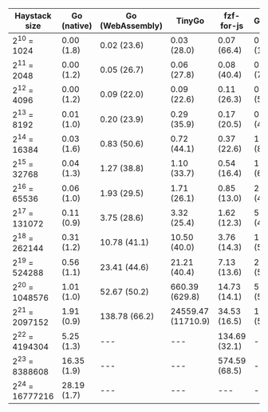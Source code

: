 Haystack size|Go (native)|Go (WebAssembly)|TinyGo|fzf-for-js|GopherJS
---|---|---|---|---|---
2<sup>10</sup> = 1024|0.00 (1.8)|0.02 (23.6)|0.03 (28.0)|0.07 (66.4)|0.10 (100.1)
2<sup>11</sup> = 2048|0.00 (1.2)|0.05 (26.7)|0.06 (27.8)|0.08 (40.4)|0.16 (76.8)
2<sup>12</sup> = 4096|0.00 (1.2)|0.09 (22.0)|0.09 (22.6)|0.11 (26.3)|0.22 (53.7)
2<sup>13</sup> = 8192|0.01 (1.0)|0.20 (23.9)|0.29 (35.9)|0.17 (20.5)|0.39 (47.1)
2<sup>14</sup> = 16384|0.03 (1.6)|0.83 (50.6)|0.72 (44.1)|0.37 (22.6)|1.32 (80.7)
2<sup>15</sup> = 32768|0.04 (1.3)|1.27 (38.8)|1.10 (33.7)|0.54 (16.4)|1.98 (60.3)
2<sup>16</sup> = 65536|0.06 (1.0)|1.93 (29.5)|1.71 (26.1)|0.85 (13.0)|2.92 (44.5)
2<sup>17</sup> = 131072|0.11 (0.9)|3.75 (28.6)|3.32 (25.4)|1.62 (12.3)|5.45 (41.6)
2<sup>18</sup> = 262144|0.31 (1.2)|10.78 (41.1)|10.50 (40.0)|3.76 (14.3)|15.22 (58.1)
2<sup>19</sup> = 524288|0.56 (1.1)|23.41 (44.6)|21.21 (40.4)|7.13 (13.6)|28.88 (55.1)
2<sup>20</sup> = 1048576|1.01 (1.0)|52.67 (50.2)|660.39 (629.8)|14.73 (14.1)|55.48 (52.9)
2<sup>21</sup> = 2097152|1.91 (0.9)|138.78 (66.2)|24559.47 (11710.9)|34.53 (16.5)|119.62 (57.0)
2<sup>22</sup> = 4194304|5.25 (1.3)|---|---|134.69 (32.1)|---
2<sup>23</sup> = 8388608|16.35 (1.9)|---|---|574.59 (68.5)|---
2<sup>24</sup> = 16777216|28.19 (1.7)|---|---|---|---